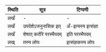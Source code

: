 | स्थिति | सूत्र | टिप्पणी |
| ----- | ------- | ------ |
| लखँ | - | - |
| लखँ | उपदेशेऽजनुनासिक इत् | अँ-इत्यस्य इत्संज्ञा |
| लखँ | शेषात् कर्तरि परस्मैपदम् | इति परस्मैपदम् |
| लख् | तस्य लोपः | इत्संज्ञकस्य लोपः |
